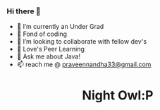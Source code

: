 ### Hi there 👋



- 🔭 I’m currently an Under Grad
- 🌱 Fond of coding
- 👯 I’m looking to collaborate with fellow dev's
- 🤔 Love's Peer Learning
- 💬 Ask me about Java!
- 📫 reach me @ praveennandha33@gmail.com
<h1 align="center">Night Owl:P</h1>
